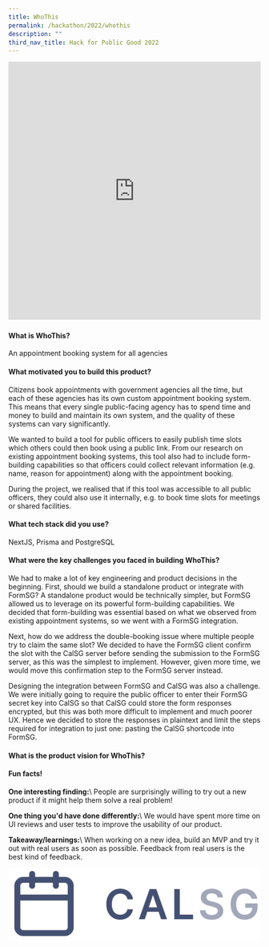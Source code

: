 ```yaml
---
title: WhoThis
permalink: /hackathon/2022/whothis
description: ""
third_nav_title: Hack for Public Good 2022
---
```

<iframe allowfullscreen="true" height="515" width="100%" frameborder="0" src="https://docs.google.com/presentation/d/e/2PACX-1vRn6vLqlb2-W4W8cgQWEBWSOgDpP9Pe9f0N0ld0wLdBYjp8zLuAQGEQzoGk8FcE-JB1dlXA-u6YGH1N/embed?start=false&loop=false&delayms=3000" ></iframe>

#### What is WhoThis?
An appointment booking system for all agencies

#### What motivated you to build this product?
Citizens book appointments with government agencies all the time, but each of these agencies has its own custom appointment booking system. This means that every single public-facing agency has to spend time and money to build and maintain its own system, and the quality of these systems can vary significantly.

We wanted to build a tool for public officers to easily publish time slots which others could then book using a public link. From our research on existing appointment booking systems, this tool also had to include form-building capabilities so that officers could collect relevant information (e.g. name, reason for appointment) along with the appointment booking.

During the project, we realised that if this tool was accessible to all public officers, they could also use it internally, e.g. to book time slots for meetings or shared facilities.

#### What tech stack did you use?

NextJS, Prisma and PostgreSQL

#### What were the key challenges you faced in building WhoThis? 

We had to make a lot of key engineering and product decisions in the beginning. First, should we build a standalone product or integrate with FormSG? A standalone product would be technically simpler, but FormSG allowed us to leverage on its powerful form-building capabilities. We decided that form-building was essential based on what we observed from existing appointment systems, so we went with a FormSG integration.

Next, how do we address the double-booking issue where multiple people try to claim the same slot? We decided to have the FormSG client confirm the slot with the CalSG server before sending the submission to the FormSG server, as this was the simplest to implement. However, given more time, we would move this confirmation step to the FormSG server instead.

Designing the integration between FormSG and CalSG was also a challenge. We were initially going to require the public officer to enter their FormSG secret key into CalSG so that CalSG could store the form responses encrypted, but this was both more difficult to implement and much poorer UX. Hence we decided to store the responses in plaintext and limit the steps required for integration to just one: pasting the CalSG shortcode into FormSG.

#### What is the product vision for WhoThis? 


#### Fun facts!
**One interesting finding:**\\
People are surprisingly willing to try out a new product if it might help them solve a real problem!

**One thing you'd have done differently:**\\
We would have spent more time on UI reviews and user tests to improve the usability of our product.

**Takeaway/learnings:**\\
When working on a new idea, build an MVP and try it out with real users as soon as possible. Feedback from real users is the best kind of feedback.

![CalSG product demo image](/images/calsg-snapshot.jpeg)